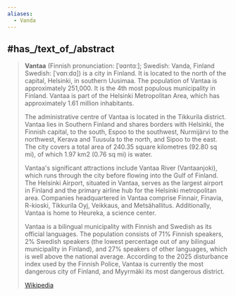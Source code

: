 ```yaml
---
aliases:
  - Vanda
---
```



## #has_/text_of_/abstract 

> **Vantaa** (Finnish pronunciation: [ˈʋɑntɑː]; Swedish: Vanda, Finland Swedish: [ˈvɑnːdɑ]) 
> is a city in Finland. 
> It is located to the north of the capital, Helsinki, in southern Uusimaa. 
> The population of Vantaa is approximately 251,000. 
> It is the 4th most populous municipality in Finland. 
> Vantaa is part of the Helsinki Metropolitan Area, 
> which has approximately 1.61 million inhabitants.
>
> The administrative centre of Vantaa is located in the Tikkurila district. Vantaa lies in Southern Finland and shares borders with Helsinki, the Finnish capital, to the south, Espoo to the southwest, Nurmijärvi to the northwest, Kerava and Tuusula to the north, and Sipoo to the east. The city covers a total area of 240.35 square kilometres (92.80 sq mi), of which 1.97 km2 (0.76 sq mi) is water.
>
> Vantaa's significant attractions include Vantaa River (Vantaanjoki), which runs through the city before flowing into the Gulf of Finland. The Helsinki Airport, situated in Vantaa, serves as the largest airport in Finland and the primary airline hub for the Helsinki metropolitan area. Companies headquartered in Vantaa comprise Finnair, Finavia, R-kioski, Tikkurila Oyj, Veikkaus, and Metsähallitus. Additionally, Vantaa is home to Heureka, a science center.
>
> Vantaa is a bilingual municipality with Finnish and Swedish as its official languages. The population consists of 71% Finnish speakers, 2% Swedish speakers (the lowest percentage out of any bilingual municipality in Finland), and 27% speakers of other languages, which is well above the national average. According to the 2025 disturbance index used by the Finnish Police, Vantaa is currently the most dangerous city of Finland, and Myyrmäki its most dangerous district.
>
> [Wikipedia](https://en.wikipedia.org/wiki/Vantaa)